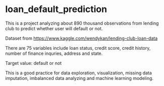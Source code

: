 # loan_default_prediction
This is a project analyzing about 890 thousand observations from lending club to predict whether user will default or not.

Dataset from https://www.kaggle.com/wendykan/lending-club-loan-data

There are 75 variables include loan status, credit score, credit history, number of finance inquries, address and state.

Target value: default or not


This is a good practice for data exploration, visualization, missing data imputation, imbalanced data analyzing and machine learning modeling. 
